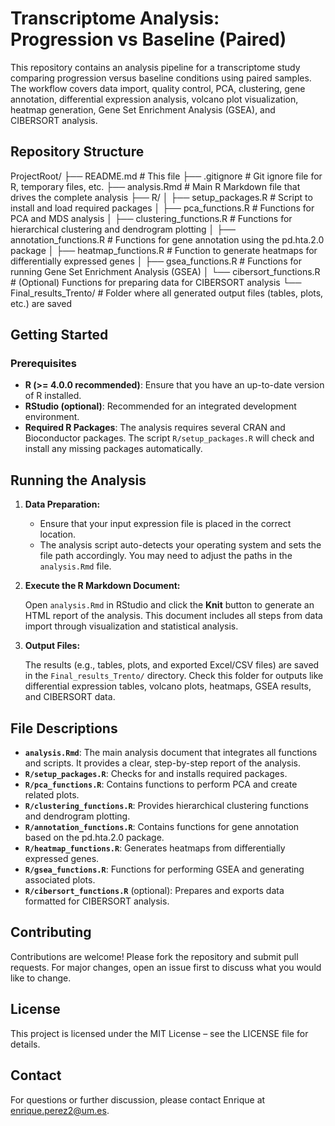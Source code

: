 # Transcriptome Analysis: Progression vs Baseline (Paired)

This repository contains an analysis pipeline for a transcriptome study comparing progression versus baseline conditions using paired samples. The workflow covers data import, quality control, PCA, clustering, gene annotation, differential expression analysis, volcano plot visualization, heatmap generation, Gene Set Enrichment Analysis (GSEA), and CIBERSORT analysis.

## Repository Structure

ProjectRoot/
├── README.md                     # This file
├── .gitignore                    # Git ignore file for R, temporary files, etc.
├── analysis.Rmd      # Main R Markdown file that drives the complete analysis
├── R/
│   ├── setup_packages.R          # Script to install and load required packages
│   ├── pca_functions.R           # Functions for PCA and MDS analysis
│   ├── clustering_functions.R    # Functions for hierarchical clustering and dendrogram plotting
│   ├── annotation_functions.R    # Functions for gene annotation using the pd.hta.2.0 package
│   ├── heatmap_functions.R       # Function to generate heatmaps for differentially expressed genes
│   ├── gsea_functions.R          # Functions for running Gene Set Enrichment Analysis (GSEA)
│   └── cibersort_functions.R     # (Optional) Functions for preparing data for CIBERSORT analysis
└── Final_results_Trento/         # Folder where all generated output files (tables, plots, etc.) are saved

## Getting Started

### Prerequisites

- **R (>= 4.0.0 recommended)**: Ensure that you have an up-to-date version of R installed.
- **RStudio (optional)**: Recommended for an integrated development environment.
- **Required R Packages**: The analysis requires several CRAN and Bioconductor packages. The script `R/setup_packages.R` will check and install any missing packages automatically.

## Running the Analysis

1. **Data Preparation:**

   - Ensure that your input expression file is placed in the correct location.
   - The analysis script auto-detects your operating system and sets the file path accordingly. You may need to adjust the paths in the `analysis.Rmd` file.

2. **Execute the R Markdown Document:**

   Open `analysis.Rmd` in RStudio and click the **Knit** button to generate an HTML report of the analysis. This document includes all steps from data import through visualization and statistical analysis.

3. **Output Files:**

   The results (e.g., tables, plots, and exported Excel/CSV files) are saved in the `Final_results_Trento/` directory. Check this folder for outputs like differential expression tables, volcano plots, heatmaps, GSEA results, and CIBERSORT data.

## File Descriptions

- **`analysis.Rmd`**: The main analysis document that integrates all functions and scripts. It provides a clear, step-by-step report of the analysis.
- **`R/setup_packages.R`**: Checks for and installs required packages.
- **`R/pca_functions.R`**: Contains functions to perform PCA and create related plots.
- **`R/clustering_functions.R`**: Provides hierarchical clustering functions and dendrogram plotting.
- **`R/annotation_functions.R`**: Contains functions for gene annotation based on the pd.hta.2.0 package.
- **`R/heatmap_functions.R`**: Generates heatmaps from differentially expressed genes.
- **`R/gsea_functions.R`**: Functions for performing GSEA and generating associated plots.
- **`R/cibersort_functions.R`** (optional): Prepares and exports data formatted for CIBERSORT analysis.

## Contributing

Contributions are welcome! Please fork the repository and submit pull requests. For major changes, open an issue first to discuss what you would like to change.

## License

This project is licensed under the MIT License – see the LICENSE file for details.

## Contact

For questions or further discussion, please contact Enrique at [enrique.perez2@um.es](mailto:enrique.perez2@um.es).


